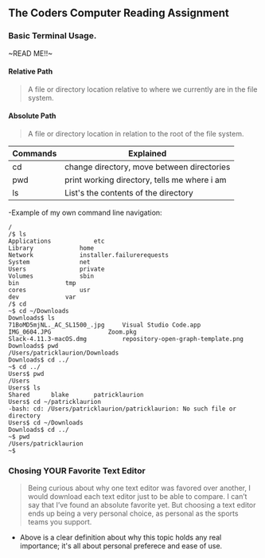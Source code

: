 ## **The Coders Computer Reading Assignment**
### Basic Terminal Usage.
~READ ME!!~

#### **Relative Path**

>A file or directory location relative to where we currently are in the file system.

#### **Absolute Path**

>A file or directory location in relation to the root of the file system.

Commands | Explained
---------|----------
cd | change directory, move between directories
pwd | print working directory, tells me where i am
ls | List's the contents of the directory


-Example of my own command line navigation:
```/$ pwd
/
/$ ls
Applications			etc
Library				home
Network				installer.failurerequests
System				net
Users				private
Volumes				sbin
bin				tmp
cores				usr
dev				var
/$ cd
~$ cd ~/Downloads
Downloads$ ls
71BoMD5mjNL._AC_SL1500_.jpg		Visual Studio Code.app
IMG_0604.JPG				Zoom.pkg
Slack-4.11.3-macOS.dmg			repository-open-graph-template.png
Downloads$ pwd
/Users/patricklaurion/Downloads
Downloads$ cd ../
~$ cd ../
Users$ pwd
/Users
Users$ ls
Shared		blake		patricklaurion
Users$ cd ~/patricklaurion
-bash: cd: /Users/patricklaurion/patricklaurion: No such file or directory
Users$ cd ~/Downloads
Downloads$ cd ../
~$ pwd
/Users/patricklaurion
~$ 
```

### **Chosing YOUR Favorite Text Editor**
>Being curious about why one text editor was favored over another, I would download each text editor just to be able to compare. I can’t say that I’ve found an absolute favorite yet. But choosing a text editor ends up being a very personal choice, as personal as the sports teams you support.

- Above is a clear definition about why this topic holds any real importance; it's all about personal preferece and ease of use.
